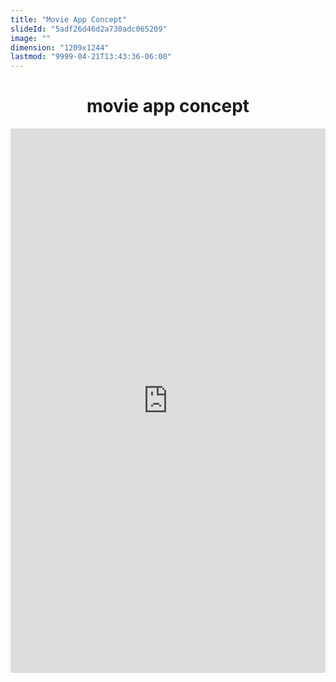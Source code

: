 ```yaml
---
title: "Movie App Concept"
slideId: "5adf26d46d2a730adc065209"
image: ""
dimension: "1209x1244"
lastmod: "9999-04-21T13:43:36-06:00"
---
```


<div class="yui3-g patched-clothing">
        <div class="yui3-u-24-24">
        <h1 align="center" >movie app concept</h1>
            <div class="yui3-u-1 vimeo">
                <div style="padding:172.78% 0 0 0;position:relative;"><iframe src="https://player.vimeo.com/video/291652277?loop=1&title=0&byline=0&portrait=0" style="position:absolute;top:0;left:0;width:100%;height:100%;" frameborder="0" webkitallowfullscreen mozallowfullscreen allowfullscreen></iframe></div>
            </div>
        </div>
</div>